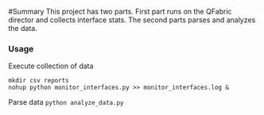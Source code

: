 #Summary
This project has two parts. First part runs on the QFabric director and collects interface stats.
The second parts parses and analyzes the data.

### Usage
Execute collection of data
```
mkdir csv reports
nohup python monitor_interfaces.py >> monitor_interfaces.log &
```

Parse data
`python analyze_data.py`

